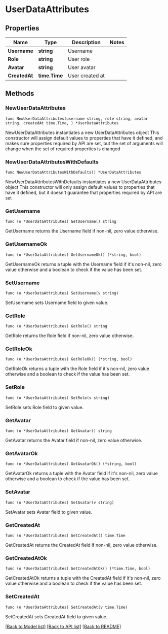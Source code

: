 # UserDataAttributes

## Properties

Name | Type | Description | Notes
------------ | ------------- | ------------- | -------------
**Username** | **string** | Username | 
**Role** | **string** | User role | 
**Avatar** | **string** | User avatar | 
**CreatedAt** | **time.Time** | User created at | 

## Methods

### NewUserDataAttributes

`func NewUserDataAttributes(username string, role string, avatar string, createdAt time.Time, ) *UserDataAttributes`

NewUserDataAttributes instantiates a new UserDataAttributes object
This constructor will assign default values to properties that have it defined,
and makes sure properties required by API are set, but the set of arguments
will change when the set of required properties is changed

### NewUserDataAttributesWithDefaults

`func NewUserDataAttributesWithDefaults() *UserDataAttributes`

NewUserDataAttributesWithDefaults instantiates a new UserDataAttributes object
This constructor will only assign default values to properties that have it defined,
but it doesn't guarantee that properties required by API are set

### GetUsername

`func (o *UserDataAttributes) GetUsername() string`

GetUsername returns the Username field if non-nil, zero value otherwise.

### GetUsernameOk

`func (o *UserDataAttributes) GetUsernameOk() (*string, bool)`

GetUsernameOk returns a tuple with the Username field if it's non-nil, zero value otherwise
and a boolean to check if the value has been set.

### SetUsername

`func (o *UserDataAttributes) SetUsername(v string)`

SetUsername sets Username field to given value.


### GetRole

`func (o *UserDataAttributes) GetRole() string`

GetRole returns the Role field if non-nil, zero value otherwise.

### GetRoleOk

`func (o *UserDataAttributes) GetRoleOk() (*string, bool)`

GetRoleOk returns a tuple with the Role field if it's non-nil, zero value otherwise
and a boolean to check if the value has been set.

### SetRole

`func (o *UserDataAttributes) SetRole(v string)`

SetRole sets Role field to given value.


### GetAvatar

`func (o *UserDataAttributes) GetAvatar() string`

GetAvatar returns the Avatar field if non-nil, zero value otherwise.

### GetAvatarOk

`func (o *UserDataAttributes) GetAvatarOk() (*string, bool)`

GetAvatarOk returns a tuple with the Avatar field if it's non-nil, zero value otherwise
and a boolean to check if the value has been set.

### SetAvatar

`func (o *UserDataAttributes) SetAvatar(v string)`

SetAvatar sets Avatar field to given value.


### GetCreatedAt

`func (o *UserDataAttributes) GetCreatedAt() time.Time`

GetCreatedAt returns the CreatedAt field if non-nil, zero value otherwise.

### GetCreatedAtOk

`func (o *UserDataAttributes) GetCreatedAtOk() (*time.Time, bool)`

GetCreatedAtOk returns a tuple with the CreatedAt field if it's non-nil, zero value otherwise
and a boolean to check if the value has been set.

### SetCreatedAt

`func (o *UserDataAttributes) SetCreatedAt(v time.Time)`

SetCreatedAt sets CreatedAt field to given value.



[[Back to Model list]](../README.md#documentation-for-models) [[Back to API list]](../README.md#documentation-for-api-endpoints) [[Back to README]](../README.md)


